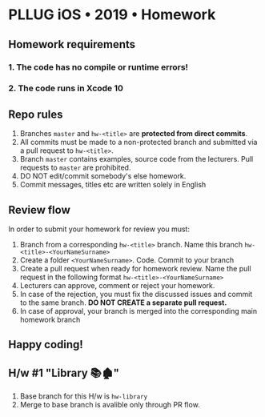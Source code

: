 # PLLUG iOS • 2019 • Homework

## Homework requirements
### 1. The code has no compile or runtime errors!
### 2. The code runs in Xcode 10

## Repo rules
1. Branches `master` and `hw-<title>` are **protected from direct commits**.
2. All commits must be made to a non-protected branch and submitted via a pull request to `hw-<title>`.
3. Branch `master` contains examples, source code from the lecturers. Pull requests to `master` are prohibited.
4. DO NOT edit/commit somebody's else homework.
5. Commit messages, titles etc are written solely in English
 
## Review flow
In order to submit your homework for review you must:
1. Branch from a corresponding `hw-<title>` branch. Name this branch `hw-<title>-<YourNameSurname>`
2. Create a folder `<YourNameSurname>`. Code. Commit to your branch
3. Create a pull request when ready for homework review. Name the pull request in the following format `hw-<title>-<YourNameSurname>`
4. Lecturers can approve, comment or reject your homework.
5. In case of the rejection, you must fix the discussed issues and commit to the same branch. **DO NOT CREATE a separate pull request.** 
6. In case of approval, your branch is merged into the corresponding main homework branch
## Happy coding!

## H/w #1 "Library 📚🏚"
1. Base branch for this H/w is `hw-library`
2. Merge to base branch is avalible only through PR flow.
